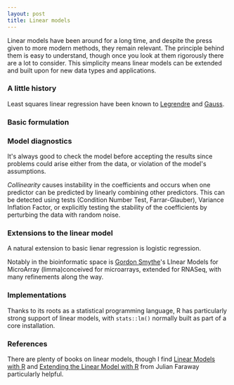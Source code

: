 ```yaml
---
layout: post
title: Linear models
---
```


Linear models have been around for a long time, and despite the press given to more modern methods, they remain relevant. The principle behind them is easy to understand, though once you look at them rigorously there are a lot to consider. This simplicity means linear models can be extended and built upon for new data types and applications.

### A little history

Least squares linear regression have been known to [Legrendre](https://en.wikipedia.org/wiki/Adrien-Marie_Legendre) and [Gauss](https://en.wikipedia.org/wiki/Carl_Friedrich_Gauss).

### Basic formulation

### Model diagnostics

It's always good to check the model before accepting the results since problems could arise either from the data, or violation of the model's assumptions.

*Collinearity* causes instability in the coefficients and occurs when one predictor can be predicted by linearly combining other predictors. This can be detected using tests (Condition Number Test, Farrar-Glauber), Variance Inflation Factor, or explicitly testing the stability of the coefficients by perturbing the data with random noise.

### Extensions to the linear model

A natural extension to basic lienar regression is logistic regression.

Notably in the bioinformatic space is [Gordon Smythe](https://www.wehi.edu.au/people/gordon-smyth)'s LInear Models for MicroArray (limma)conceived for microarrays, extended for RNASeq, with many refinements along the way.

### Implementations

Thanks to its roots as a statistical programming language, R has particularly strong support of linear models, with `stats::lm()` normally built as part of a core installation.

### References

There are plenty of books on linear models, though I find [Linear Models with R](https://people.bath.ac.uk/jjf23/LMR/index.html) and [Extending the Linear Model with R](https://people.bath.ac.uk/jjf23/ELM/index.html) from Julian Faraway particularly helpful.
